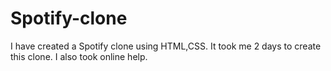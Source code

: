 # Spotify-clone
I have created a Spotify clone using HTML,CSS. It took me 2 days to create this clone. I also took online help.
